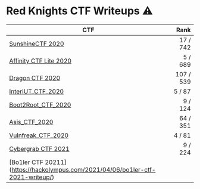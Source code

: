 # Red Knights CTF Writeups :warning:

| CTF                                               |      Rank |
|---------------------------------------------------|----------:|
| [SunshineCTF 2020](2020/sunshine_ctf/)            |  17 / 742 |
| [Affinity CTF Lite 2020](2020/affinity_ctf_lite/) |   5 / 689 |
| [Dragon CTF 2020](2020/dragon_ctf/)               | 107 / 539 |
| [InterIUT_CTF_2020](2020/InterIUT_ctf/)           |   5 / 87  |
| [Boot2Root_CTF_2020](2020/Boot2root_ctf/)         |   9 / 124 |
| [Asis_CTF_2020](2020/asis_ctf/)                   |  64 / 351 |
| [Vulnfreak_CTF_2020](2020/vulnfreak_ctf/)         |   4 /  81 |
| [Cybergrab CTF 2021](2021/cybergrab_ctf/)         |   9 / 224 |
| [Bo1ler CTF 20211] (https://hackolympus.com/2021/04/06/bo1ler-ctf-2021-writeup/)
